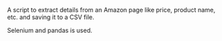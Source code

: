 A script to extract details from an Amazon page like price, product name, etc. and saving it to a CSV file.

Selenium and pandas is used.

